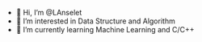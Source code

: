 - 👋 Hi, I’m @LAnselet
- 👀 I’m interested in Data Structure and Algorithm
- 🌱 I’m currently learning Machine Learning and C/C++

<!---
LAnselet/LAnselet is a ✨ special ✨ repository because its `README.md` (this file) appears on your GitHub profile.
You can click the Preview link to take a look at your changes.
--->
